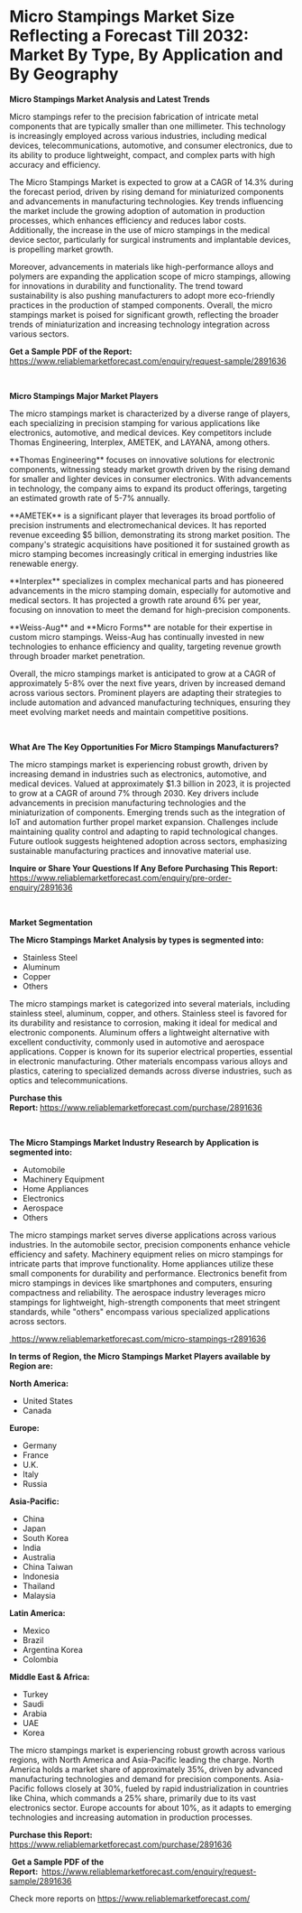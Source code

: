 <p><h1>Micro Stampings Market Size Reflecting a Forecast Till 2032: Market By Type, By Application and By Geography</h1></p><p><strong>Micro Stampings Market Analysis and Latest Trends</strong></p>
<p><p>Micro stampings refer to the precision fabrication of intricate metal components that are typically smaller than one millimeter. This technology is increasingly employed across various industries, including medical devices, telecommunications, automotive, and consumer electronics, due to its ability to produce lightweight, compact, and complex parts with high accuracy and efficiency.</p><p>The Micro Stampings Market is expected to grow at a CAGR of 14.3% during the forecast period, driven by rising demand for miniaturized components and advancements in manufacturing technologies. Key trends influencing the market include the growing adoption of automation in production processes, which enhances efficiency and reduces labor costs. Additionally, the increase in the use of micro stampings in the medical device sector, particularly for surgical instruments and implantable devices, is propelling market growth.</p><p>Moreover, advancements in materials like high-performance alloys and polymers are expanding the application scope of micro stampings, allowing for innovations in durability and functionality. The trend toward sustainability is also pushing manufacturers to adopt more eco-friendly practices in the production of stamped components. Overall, the micro stampings market is poised for significant growth, reflecting the broader trends of miniaturization and increasing technology integration across various sectors.</p></p>
<p><strong>Get a Sample PDF of the Report:&nbsp;</strong> <a href="https://www.reliablemarketforecast.com/enquiry/request-sample/2891636?utm_campaign=3357&utm_medium=2&utm_source=Github&utm_content=ia&utm_term=14032025&utm_id=micro-stampings">https://www.reliablemarketforecast.com/enquiry/request-sample/2891636</a></p>
<p>&nbsp;</p>
<p><strong>Micro Stampings Major Market Players</strong></p>
<p><p>The micro stampings market is characterized by a diverse range of players, each specializing in precision stamping for various applications like electronics, automotive, and medical devices. Key competitors include Thomas Engineering, Interplex, AMETEK, and LAYANA, among others.</p><p>**Thomas Engineering** focuses on innovative solutions for electronic components, witnessing steady market growth driven by the rising demand for smaller and lighter devices in consumer electronics. With advancements in technology, the company aims to expand its product offerings, targeting an estimated growth rate of 5-7% annually.</p><p>**AMETEK** is a significant player that leverages its broad portfolio of precision instruments and electromechanical devices. It has reported revenue exceeding $5 billion, demonstrating its strong market position. The company's strategic acquisitions have positioned it for sustained growth as micro stamping becomes increasingly critical in emerging industries like renewable energy.</p><p>**Interplex** specializes in complex mechanical parts and has pioneered advancements in the micro stamping domain, especially for automotive and medical sectors. It has projected a growth rate around 6% per year, focusing on innovation to meet the demand for high-precision components. </p><p>**Weiss-Aug** and **Micro Forms** are notable for their expertise in custom micro stampings. Weiss-Aug has continually invested in new technologies to enhance efficiency and quality, targeting revenue growth through broader market penetration.</p><p>Overall, the micro stampings market is anticipated to grow at a CAGR of approximately 5-8% over the next five years, driven by increased demand across various sectors. Prominent players are adapting their strategies to include automation and advanced manufacturing techniques, ensuring they meet evolving market needs and maintain competitive positions.</p></p>
<p>&nbsp;</p>
<p><strong>What Are The Key Opportunities For Micro Stampings Manufacturers?</strong></p>
<p><p>The micro stampings market is experiencing robust growth, driven by increasing demand in industries such as electronics, automotive, and medical devices. Valued at approximately $1.3 billion in 2023, it is projected to grow at a CAGR of around 7% through 2030. Key drivers include advancements in precision manufacturing technologies and the miniaturization of components. Emerging trends such as the integration of IoT and automation further propel market expansion. Challenges include maintaining quality control and adapting to rapid technological changes. Future outlook suggests heightened adoption across sectors, emphasizing sustainable manufacturing practices and innovative material use.</p></p>
<p><strong>Inquire or Share Your Questions If Any Before Purchasing This Report:</strong> <a href="https://www.reliablemarketforecast.com/enquiry/pre-order-enquiry/2891636?utm_campaign=3357&utm_medium=2&utm_source=Github&utm_content=ia&utm_term=14032025&utm_id=micro-stampings">https://www.reliablemarketforecast.com/enquiry/pre-order-enquiry/2891636</a></p>
<p>&nbsp;</p>
<p><strong>Market Segmentation</strong></p>
<p><strong>The Micro Stampings Market Analysis by types is segmented into:</strong></p>
<p><ul><li>Stainless Steel</li><li>Aluminum</li><li>Copper</li><li>Others</li></ul></p>
<p><p>The micro stampings market is categorized into several materials, including stainless steel, aluminum, copper, and others. Stainless steel is favored for its durability and resistance to corrosion, making it ideal for medical and electronic components. Aluminum offers a lightweight alternative with excellent conductivity, commonly used in automotive and aerospace applications. Copper is known for its superior electrical properties, essential in electronic manufacturing. Other materials encompass various alloys and plastics, catering to specialized demands across diverse industries, such as optics and telecommunications.</p></p>
<p><strong>Purchase this Report:&nbsp;</strong><a href="https://www.reliablemarketforecast.com/purchase/2891636?utm_campaign=3357&utm_medium=2&utm_source=Github&utm_content=ia&utm_term=14032025&utm_id=micro-stampings">https://www.reliablemarketforecast.com/purchase/2891636</a></p>
<p>&nbsp;</p>
<p><strong>The Micro Stampings Market Industry Research by Application is segmented into:</strong></p>
<p><ul><li>Automobile</li><li>Machinery Equipment</li><li>Home Appliances</li><li>Electronics</li><li>Aerospace</li><li>Others</li></ul></p>
<p><p>The micro stampings market serves diverse applications across various industries. In the automobile sector, precision components enhance vehicle efficiency and safety. Machinery equipment relies on micro stampings for intricate parts that improve functionality. Home appliances utilize these small components for durability and performance. Electronics benefit from micro stampings in devices like smartphones and computers, ensuring compactness and reliability. The aerospace industry leverages micro stampings for lightweight, high-strength components that meet stringent standards, while "others" encompass various specialized applications across sectors.</p></p>
<p><a href="https://www.reliablemarketforecast.com/micro-stampings-r2891636?utm_campaign=3357&utm_medium=2&utm_source=Github&utm_content=ia&utm_term=14032025&utm_id=micro-stampings">&nbsp;https://www.reliablemarketforecast.com/micro-stampings-r2891636</a></p>
<p><strong>In terms of Region, the Micro Stampings Market Players available by Region are:</strong></p>
<p>
    <p> <strong> North America: </strong>
        <ul>
            <li>United States</li>
            <li>Canada</li>
        </ul>
        </p> 
    <p> <strong> Europe: </strong>
        <ul>
            <li>Germany</li>
            <li>France</li>
            <li>U.K.</li>
            <li>Italy</li>
            <li>Russia</li>
        </ul>
        </p> 
    <p> <strong> Asia-Pacific: </strong>
        <ul>
            <li>China</li>
            <li>Japan</li>
            <li>South Korea</li>
            <li>India</li>
            <li>Australia</li>
            <li>China Taiwan</li>
            <li>Indonesia</li>
            <li>Thailand</li>
            <li>Malaysia</li>
        </ul>
        </p> 
    <p> <strong> Latin America: </strong>
        <ul>
            <li>Mexico</li>
            <li>Brazil</li>
            <li>Argentina Korea</li>
            <li>Colombia</li>
        </ul>
        </p> 
    <p> <strong> Middle East & Africa: </strong>
        <ul>
            <li>Turkey</li>
            <li>Saudi</li>
            <li>Arabia</li>
            <li>UAE</li>
            <li>Korea</li>
        </ul>
    </p>
    </p>
<p><p>The micro stampings market is experiencing robust growth across various regions, with North America and Asia-Pacific leading the charge. North America holds a market share of approximately 35%, driven by advanced manufacturing technologies and demand for precision components. Asia-Pacific follows closely at 30%, fueled by rapid industrialization in countries like China, which commands a 25% share, primarily due to its vast electronics sector. Europe accounts for about 10%, as it adapts to emerging technologies and increasing automation in production processes.</p></p>
<p><strong>Purchase this Report: </strong><a href="https://www.reliablemarketforecast.com/purchase/2891636?utm_campaign=3357&utm_medium=2&utm_source=Github&utm_content=ia&utm_term=14032025&utm_id=micro-stampings">https://www.reliablemarketforecast.com/purchase/2891636</a></p>
<p>&nbsp;<strong>Get a Sample PDF of the Report:&nbsp;&nbsp;</strong><a href="https://www.reliablemarketforecast.com/enquiry/request-sample/2891636?utm_campaign=3357&utm_medium=2&utm_source=Github&utm_content=ia&utm_term=14032025&utm_id=micro-stampings">https://www.reliablemarketforecast.com/enquiry/request-sample/2891636</a></p>
<p><strong></strong></p>
<p>Check more reports on <a href="https://www.reliablemarketforecast.com/?utm_campaign=3357&utm_medium=2&utm_source=Github&utm_content=ia&utm_term=14032025&utm_id=micro-stampings">https://www.reliablemarketforecast.com/</a></p>